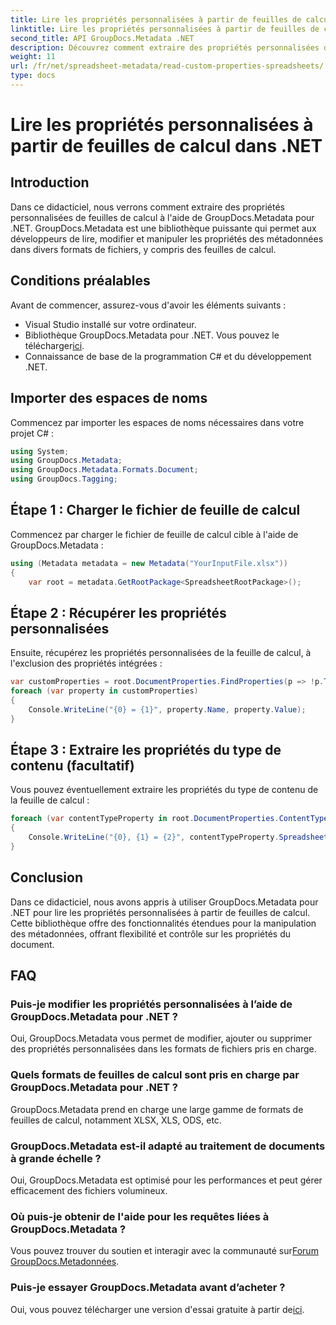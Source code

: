 ```yaml
---
title: Lire les propriétés personnalisées à partir de feuilles de calcul dans .NET
linktitle: Lire les propriétés personnalisées à partir de feuilles de calcul dans .NET
second_title: API GroupDocs.Metadata .NET
description: Découvrez comment extraire des propriétés personnalisées de feuilles de calcul à l'aide de GroupDocs.Metadata pour .NET. Améliorez la manipulation des métadonnées dans vos applications .NET.
weight: 11
url: /fr/net/spreadsheet-metadata/read-custom-properties-spreadsheets/
type: docs
---
```

# Lire les propriétés personnalisées à partir de feuilles de calcul dans .NET

## Introduction
Dans ce didacticiel, nous verrons comment extraire des propriétés personnalisées de feuilles de calcul à l'aide de GroupDocs.Metadata pour .NET. GroupDocs.Metadata est une bibliothèque puissante qui permet aux développeurs de lire, modifier et manipuler les propriétés des métadonnées dans divers formats de fichiers, y compris des feuilles de calcul.
## Conditions préalables
Avant de commencer, assurez-vous d'avoir les éléments suivants :
- Visual Studio installé sur votre ordinateur.
-  Bibliothèque GroupDocs.Metadata pour .NET. Vous pouvez le télécharger[ici](https://releases.groupdocs.com/metadata/net/).
- Connaissance de base de la programmation C# et du développement .NET.

## Importer des espaces de noms
Commencez par importer les espaces de noms nécessaires dans votre projet C# :
```csharp
using System;
using GroupDocs.Metadata;
using GroupDocs.Metadata.Formats.Document;
using GroupDocs.Tagging;
```
## Étape 1 : Charger le fichier de feuille de calcul
Commencez par charger le fichier de feuille de calcul cible à l'aide de GroupDocs.Metadata :
```csharp
using (Metadata metadata = new Metadata("YourInputFile.xlsx"))
{
    var root = metadata.GetRootPackage<SpreadsheetRootPackage>();
```
## Étape 2 : Récupérer les propriétés personnalisées
Ensuite, récupérez les propriétés personnalisées de la feuille de calcul, à l'exclusion des propriétés intégrées :
```csharp
var customProperties = root.DocumentProperties.FindProperties(p => !p.Tags.Contains(Tags.Document.BuiltIn));
foreach (var property in customProperties)
{
    Console.WriteLine("{0} = {1}", property.Name, property.Value);
}
```
## Étape 3 : Extraire les propriétés du type de contenu (facultatif)
Vous pouvez éventuellement extraire les propriétés du type de contenu de la feuille de calcul :
```csharp
foreach (var contentTypeProperty in root.DocumentProperties.ContentTypeProperties.ToList())
{
    Console.WriteLine("{0}, {1} = {2}", contentTypeProperty.SpreadsheetPropertyType, contentTypeProperty.Name, contentTypeProperty.SpreadsheetPropertyValue);
}
```

## Conclusion
Dans ce didacticiel, nous avons appris à utiliser GroupDocs.Metadata pour .NET pour lire les propriétés personnalisées à partir de feuilles de calcul. Cette bibliothèque offre des fonctionnalités étendues pour la manipulation des métadonnées, offrant flexibilité et contrôle sur les propriétés du document.

## FAQ
### Puis-je modifier les propriétés personnalisées à l’aide de GroupDocs.Metadata pour .NET ?
Oui, GroupDocs.Metadata vous permet de modifier, ajouter ou supprimer des propriétés personnalisées dans les formats de fichiers pris en charge.
### Quels formats de feuilles de calcul sont pris en charge par GroupDocs.Metadata pour .NET ?
GroupDocs.Metadata prend en charge une large gamme de formats de feuilles de calcul, notamment XLSX, XLS, ODS, etc.
### GroupDocs.Metadata est-il adapté au traitement de documents à grande échelle ?
Oui, GroupDocs.Metadata est optimisé pour les performances et peut gérer efficacement des fichiers volumineux.
### Où puis-je obtenir de l'aide pour les requêtes liées à GroupDocs.Metadata ?
 Vous pouvez trouver du soutien et interagir avec la communauté sur[Forum GroupDocs.Metadonnées](https://forum.groupdocs.com/c/metadata/14).
### Puis-je essayer GroupDocs.Metadata avant d’acheter ?
 Oui, vous pouvez télécharger une version d'essai gratuite à partir de[ici](https://releases.groupdocs.com/).